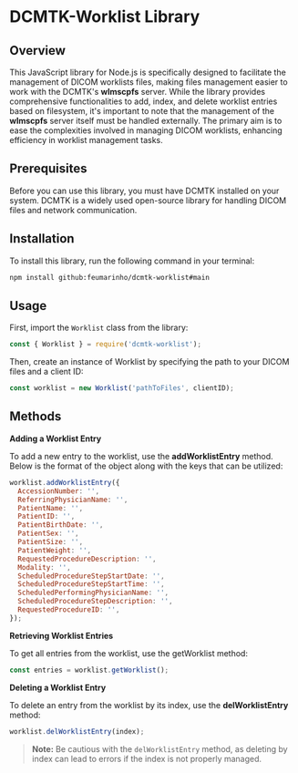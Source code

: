 # DCMTK-Worklist Library

## Overview

This JavaScript library for Node.js is specifically designed to facilitate the management of DICOM worklists files, making files management easier to work with the DCMTK's __wlmscpfs__ server. While the library provides comprehensive functionalities to add, index, and delete worklist entries based on filesystem, it's important to note that the management of the **wlmscpfs** server itself must be handled externally. The primary aim is to ease the complexities involved in managing DICOM worklists, enhancing efficiency in worklist management tasks.

## Prerequisites

Before you can use this library, you must have DCMTK installed on your system. DCMTK is a widely used open-source library for handling DICOM files and network communication.

## Installation

To install this library, run the following command in your terminal:

```bash
npm install github:feumarinho/dcmtk-worklist#main
```

## Usage

First, import the `Worklist` class from the library:

```javascript
const { Worklist } = require('dcmtk-worklist');
```

Then, create an instance of Worklist by specifying the path to your DICOM files and a client ID:

```javascript
const worklist = new Worklist('pathToFiles', clientID);
```

## Methods

**Adding a Worklist Entry**

To add a new entry to the worklist, use the **addWorklistEntry** method. Below is the format of the object along with the keys that can be utilized:

```javascript
worklist.addWorklistEntry({
  AccessionNumber: '',
  ReferringPhysicianName: '',
  PatientName: '',
  PatientID: '',
  PatientBirthDate: '',
  PatientSex: '',
  PatientSize: '',
  PatientWeight: '',
  RequestedProcedureDescription: '',
  Modality: '',
  ScheduledProcedureStepStartDate: '',
  ScheduledProcedureStepStartTime: '',
  ScheduledPerformingPhysicianName: '',
  ScheduledProcedureStepDescription: '',
  RequestedProcedureID: '',
});
```
**Retrieving Worklist Entries**

To get all entries from the worklist, use the getWorklist method:

```javascript
const entries = worklist.getWorklist();
```

**Deleting a Worklist Entry**

To delete an entry from the worklist by its index, use the **delWorklistEntry** method:

```javascript
worklist.delWorklistEntry(index);
```
> **Note:** Be cautious with the `delWorklistEntry` method, as deleting by index can lead to errors if the index is not properly managed.
